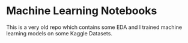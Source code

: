 # Machine Learning Notebooks

This is a very old repo which contains some EDA and I trained machine learning models on some Kaggle Datasets.